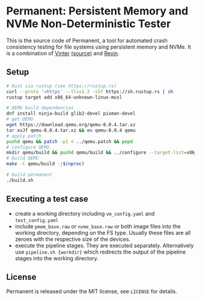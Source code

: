 # Permanent: Persistent Memory and NVMe Non-Deterministic Tester

This is the source code of Permanent, a tool for automated crash consistency testing for file systems using persistent memory and NVMe.
It is a combination of [Vinter](https://os.itec.kit.edu/65_3814.php) [(source)](https://github.com/KIT-OSGroup/vinter) and [Revin](https://os.itec.kit.edu/97_3853.php).

## Setup

```sh
# Rust via rustup (see https://rustup.rs)
curl --proto '=https' --tlsv1.2 -sSf https://sh.rustup.rs | sh
rustup target add x86_64-unknown-linux-musl

# QEMU build dependencies
dnf install ninja-build glib2-devel pixman-devel
# get QEMU
wget https://download.qemu.org/qemu-8.0.4.tar.xz
tar xvJf qemu-8.0.4.tar.xz && mv qemu-8.0.4 qemu
# apply patch
pushd qemu && patch -p1 < ../qemu.patch && popd
# configure QEMU
mkdir qemu/build && pushd qemu/build && ../configure --target-list=x86_64-softmmu --enable-debug --enable-plugins && popd
# build QEMU
make -C qemu/build -j$(nproc)

# build permanent
./build.sh

```

## Executing a test case

 - create a working directory including `vm_config.yaml` and `test_config.yaml`
 - include `pmem_base.raw` or `nvme_base.raw` or both image files into the working directory, depending on the FS type. Usually these files are all zeroes with the respective size of the devices.
 - execute the pipeline stages. They are executed separately. Alternatively use `pipeline.sh {workdir}` which redirects the output of the pipeline stages into the working directory.

## License

Permanent is released under the MIT license, see `LICENSE` for details.
